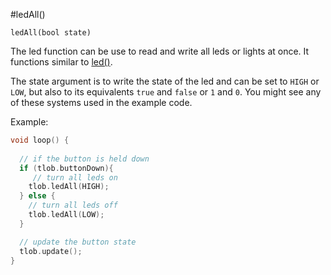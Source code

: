 #ledAll()

`ledAll(bool state)`

The led function can be use to read and write all leds or lights at once. It functions similar to [led()](led). 

The state argument is to write the state of the led and can be set to `HIGH` or `LOW`, but also to its equivalents `true` and `false` or `1` and `0`. You might see any of these systems used in the example code. 

Example:

```cpp
void loop() {
  
  // if the button is held down
  if (tlob.buttonDown){
     // turn all leds on
    tlob.ledAll(HIGH);
  } else {
    // turn all leds off
    tlob.ledAll(LOW);
  }

  // update the button state
  tlob.update();
}
```